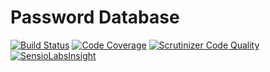 # Password Database

[![Build Status](https://travis-ci.org/spekkionu/password.svg?branch=master)](https://travis-ci.org/spekkionu/password)
[![Code Coverage](https://scrutinizer-ci.com/g/spekkionu/password/badges/coverage.png?b=master)](https://scrutinizer-ci.com/g/spekkionu/password/?branch=master)
[![Scrutinizer Code Quality](https://scrutinizer-ci.com/g/spekkionu/password/badges/quality-score.png?b=master)](https://scrutinizer-ci.com/g/spekkionu/password/?branch=master)
[![SensioLabsInsight](https://insight.sensiolabs.com/projects/5476ba9a-6ed3-45d3-95d2-ae39dc1ecce0/mini.png)](https://insight.sensiolabs.com/projects/5476ba9a-6ed3-45d3-95d2-ae39dc1ecce0)
